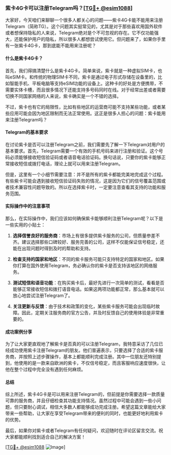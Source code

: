 ### 紫卡4G卡可以注册Telegram吗？[[TG💪+ @esim1088](https://t.me/s/esim1088)]

大家好，今天咱们来聊聊一个很多人都关心的问题——紫卡4G卡能不能用来注册Telegram（简称TG）。这个问题其实挺常见的，尤其是对于那些喜欢用国外软件或者想保持隐私的人来说，Telegram绝对是个不可忽视的存在。它不仅功能强大，还能保护用户的隐私，所以很多人都想尝试使用它。但问题来了，如果你手里有一张紫卡4G卡，那到底能不能用来注册呢？

#### 什么是紫卡4G卡？

首先，我们得搞清楚什么是紫卡4G卡。简单来说，紫卡就是一种虚拟SIM卡，也叫eSIM卡。和传统的物理SIM卡不同，紫卡是通过电子形式存储在设备里的，比如智能手机、平板电脑等支持eSIM功能的设备上。这种卡的好处是方便携带，不需要实体卡槽，而且很多情况下还能支持多号码同时在线。对于经常出差或者需要切换不同国家网络的人来说，紫卡确实是一个不错的选择。

不过，紫卡也有它的局限性，比如有些地区的运营商可能不支持某些功能，或者某些应用可能会因为地区限制而无法正常使用。这正是很多人担心的问题：紫卡能用来注册Telegram吗？

#### Telegram的基本要求

在讨论紫卡是否可以注册Telegram之前，我们需要先了解一下Telegram对用户的基本要求。首先，Telegram需要一个有效的手机号码来进行注册和验证。这个号码必须能够接收短信验证码或者语音电话验证码。换句话说，只要你的紫卡能够正常接收短信或拨打电话，理论上就可以用来注册Telegram。

但是，这里有一个小细节需要注意：并不是所有的紫卡都能完美地完成这个过程。有些紫卡可能会遇到接收短信验证码失败的情况，这是因为它们的信号覆盖范围或者技术兼容性问题导致的。所以在选择紫卡时，一定要注意查看其支持的功能和服务范围。

#### 实际操作中的注意事项

那么，在实际操作中，我们应该如何确保紫卡能够顺利注册Telegram呢？以下是一些实用的小贴士：

1. **选择信誉良好的服务商**：市场上有很多提供紫卡服务的公司，但质量参差不齐。建议选择那些口碑较好、服务完善的公司，这样不仅能保证信号稳定，还能在出现问题时得到及时的帮助和支持。
   
2. **检查支持的国家和地区**：不同的紫卡服务可能只支持特定的国家和地区。如果你打算在国外使用Telegram，务必确认你的紫卡是否支持该地区的网络服务。

3. **测试短信和语音功能**：在购买紫卡后，最好先进行一次简单的测试，看看是否能够正常接收短信和拨打语音电话。如果这两项功能都正常，那么基本就可以放心地尝试注册Telegram了。

4. **关注更新与反馈**：由于技术和政策的变化，某些紫卡服务可能会出现临时故障。因此，定期关注服务商的官方公告，并及时反馈自己的使用体验是非常重要的。

#### 成功案例分享

为了让大家更直观地了解紫卡是否真的可以注册Telegram，我特意采访了几位已经成功使用紫卡注册Telegram的朋友。他们普遍表示，只要选择了合适的紫卡服务商，并按照上述步骤操作，基本上都能顺利完成注册。其中一位朋友还特别提到，他使用的是一款来自欧洲的紫卡，不仅信号稳定，而且客服响应速度很快，让他在整个过程中完全没有遇到任何麻烦。

#### 总结

综上所述，紫卡4G卡是可以用来注册Telegram的，但前提是你需要选择一款质量可靠的服务商，并且仔细检查其功能支持情况。虽然过程中可能会遇到一些小问题，但只要耐心调试，相信大多数人都能够成功完成注册。希望这篇文章能给大家带来一些帮助，让大家在享受Telegram带来的便利的同时，也能更好地利用紫卡的优势。

最后，如果你对紫卡或者Telegram有任何疑问，欢迎随时在评论区留言交流。祝大家都能顺利找到适合自己的解决方案！

[[TG💪+ @esim1088](https://t.me/s/esim1088) ![Image](https://i.postimg.cc/4NQfJmqS/Snipaste-2025-05-13-00-14-12.png)]